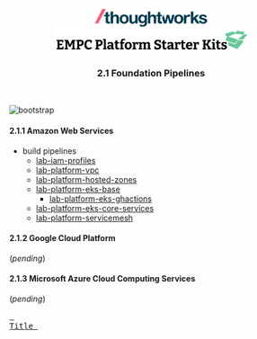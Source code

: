 <div align="center">
	<p>
		<img alt="Thoughtworks Logo" src="https://raw.githubusercontent.com/ThoughtWorks-DPS/static/master/thoughtworks_flamingo_wave.png?sanitize=true" width=200 />
    <br />
		<img alt="DPS Title" src="https://raw.githubusercontent.com/ThoughtWorks-DPS/static/master/EMPCPlatformStarterKitsImage.png?sanitize=true" width=350/>
	</p>
  <h3>2.1 Foundation Pipelines</h3>
</div>
<br />

![bootstrap](https://img.shields.io/badge/document-EarlyDraft-yellow.svg?style=for-the-badge&logo=markdown)   

#### 2.1.1 Amazon Web Services

* build pipelines
  * [lab-iam-profiles](https://github.com/ThoughtWorks-DPS/lab-iam-profiles)  
  * [lab-platform-vpc](https://github.com/ThoughtWorks-DPS/lab-platform-vpc)  
  * [lab-platform-hosted-zones](https://github.com/ThoughtWorks-DPS/lab-platform-hosted-zones)  
  * [lab-platform-eks-base](https://github.com/ThoughtWorks-DPS/lab-platform-eks-base)  
  	* [lab-platform-eks-ghactions](https://github.com/ThoughtWorks-DPS/lab-platform-eks-ghactions)  
  * [lab-platform-eks-core-services](https://github.com/ThoughtWorks-DPS/lab-platform-eks-core-services)  
  * [lab-platform-servicemesh](https://github.com/ThoughtWorks-DPS/lab-platform-servicemesh)  

#### 2.1.2 Google Cloud Platform

(_pending_)

#### 2.1.3 Microsoft Azure Cloud Computing Services

(_pending_)  

[<kbd> <br> Title <br> </kbd>](../README.md)
